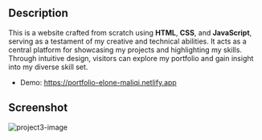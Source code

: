 ## Description
This is a website crafted from scratch using **HTML**, **CSS**, and **JavaScript**, serving as a testament of my creative and technical abilities. It acts as a central platform for showcasing my projects and highlighting my skills. Through intuitive design, visitors can explore my portfolio and gain insight into my diverse skill set.

* Demo: https://portfolio-elone-maliqi.netlify.app

## Screenshot

![project3-image](https://github.com/ElonaMaliqi/Portfolio/assets/113908382/9e281b7c-3273-4abd-8d99-ce6b3afd6ebe)


